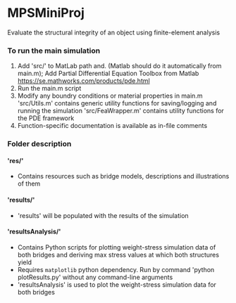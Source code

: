 # MPSMiniProj
Evaluate the structural integrity of an object using finite-element analysis

### To run the main simulation
1. Add 'src/' to MatLab path and. (Matlab should do it automatically from main.m); Add Partial Differential Equation Toolbox from Matlab 
https://se.mathworks.com/products/pde.html
2. Run the main.m script
3. Modify any boundry conditions or material properties in main.m
'src/Utils.m' contains generic utility functions for saving/logging and running the simulation
'src/FeaWrapper.m' contains utility functions for the PDE framework
4. Function-specific documentation is available as in-file comments

### Folder description
#### 'res/'
- Contains resources such as bridge models, descriptions and illustrations of them
#### 'results/'
- 'results' will be populated with the results of the simulation
#### 'resultsAnalysis/'
- Contains Python scripts for plotting weight-stress simulation data of both bridges and deriving max stress values at which both structures yield
- Requires `matplotlib` python dependency. Run by command 'python plotResults.py' without any command-line arguments
- 'resultsAnalysis' is used to plot the weight-stress simulation data for both bridges